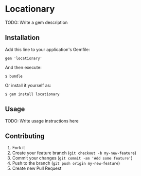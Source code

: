 # Locationary

TODO: Write a gem description

## Installation

Add this line to your application's Gemfile:

    gem 'locationary'

And then execute:

    $ bundle

Or install it yourself as:

    $ gem install locationary

## Usage

TODO: Write usage instructions here

## Contributing

1. Fork it
2. Create your feature branch (`git checkout -b my-new-feature`)
3. Commit your changes (`git commit -am 'Add some feature'`)
4. Push to the branch (`git push origin my-new-feature`)
5. Create new Pull Request
